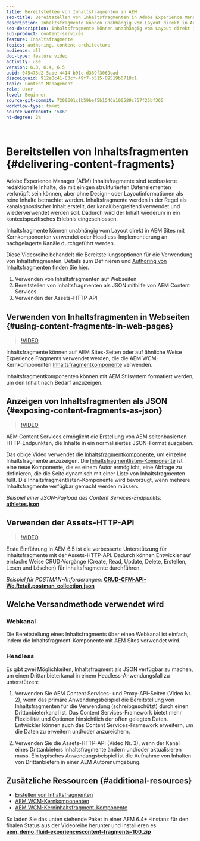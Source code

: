 ```yaml
---
title: Bereitstellen von Inhaltsfragmenten in AEM
seo-title: Bereitstellen von Inhaltsfragmenten in Adobe Experience Manager
description: Inhaltsfragmente können unabhängig vom Layout direkt in AEM Sites mit Kernkomponenten verwendet oder Headless-Implementierung an nachgelagerte Kanäle durchgeführt werden.
seo-description: Inhaltsfragmente können unabhängig vom Layout direkt in AEM Sites mit Kernkomponenten verwendet oder Headless-Implementierung an nachgelagerte Kanäle durchgeführt werden.
sub-product: content-services
feature: Inhaltsfragmente
topics: authoring, content-architecture
audience: all
doc-type: feature video
activity: use
version: 6.3, 6.4, 6.5
uuid: 045473d2-5abe-4414-b91c-d369f3069ead
discoiquuid: 912e0c41-83cf-49f7-b515-09519b6718c1
topic: Content Management
role: User
level: Beginner
source-git-commit: 7200601c1b59bef5b1546a100589c757f25bf365
workflow-type: tm+mt
source-wordcount: '586'
ht-degree: 2%

---
```



# Bereitstellen von Inhaltsfragmenten {#delivering-content-fragments}

Adobe Experience Manager (AEM) Inhaltsfragmente sind textbasierte redaktionelle Inhalte, die mit einigen strukturierten Datenelementen verknüpft sein können, aber ohne Design- oder Layoutinformationen als reine Inhalte betrachtet werden. Inhaltsfragmente werden in der Regel als kanalagnostischer Inhalt erstellt, der kanalübergreifend verwendet und wiederverwendet werden soll. Dadurch wird der Inhalt wiederum in ein kontextspezifisches Erlebnis eingeschlossen.

Inhaltsfragmente können unabhängig vom Layout direkt in AEM Sites mit Kernkomponenten verwendet oder Headless-Implementierung an nachgelagerte Kanäle durchgeführt werden.

Diese Videoreihe behandelt die Bereitstellungsoptionen für die Verwendung von Inhaltsfragmenten. Details zum Definieren und [Authoring von Inhaltsfragmenten finden Sie hier](content-fragments-feature-video-use.md).

1. Verwenden von Inhaltsfragmenten auf Webseiten
2. Bereitstellen von Inhaltsfragmenten als JSON mithilfe von AEM Content Services
3. Verwenden der Assets-HTTP-API

## Verwenden von Inhaltsfragmenten in Webseiten {#using-content-fragments-in-web-pages}

>[!VIDEO](https://video.tv.adobe.com/v/22449/?quality=12&learn=on)

Inhaltsfragmente können auf AEM Sites-Seiten oder auf ähnliche Weise Experience Fragments verwendet werden, die die AEM WCM-Kernkomponenten [Inhaltsfragmentkomponente](https://experienceleague.adobe.com/docs/experience-manager-core-components/using/components/content-fragment-component.html) verwenden.

Inhaltsfragmentkomponenten können mit AEM Stilsystem formatiert werden, um den Inhalt nach Bedarf anzuzeigen.

## Anzeigen von Inhaltsfragmenten als JSON {#exposing-content-fragments-as-json}

>[!VIDEO](https://video.tv.adobe.com/v/22448/?quality=12&learn=on)

AEM Content Services ermöglicht die Erstellung von AEM seitenbasierten HTTP-Endpunkten, die Inhalte in ein normalisiertes JSON-Format ausgeben.

Das obige Video verwendet die [Inhaltsfragmentkomponente](https://experienceleague.adobe.com/docs/experience-manager-core-components/using/components/content-fragment-component.html), um einzelne Inhaltsfragmente anzuzeigen. Die [Inhaltsfragmentlisten-Komponente](https://experienceleague.adobe.com/docs/experience-manager-core-components/using/components/content-fragment-list.html) ist eine neue Komponente, die es einem Autor ermöglicht, eine Abfrage zu definieren, die die Seite dynamisch mit einer Liste von Inhaltsfragmenten füllt. Die Inhaltsfragmentlisten-Komponente wird bevorzugt, wenn mehrere Inhaltsfragmente verfügbar gemacht werden müssen.

*Beispiel einer JSON-Payload des Content Services-Endpunkts:*\
**[athletes.json](assets/athletes.json)**

## Verwenden der Assets-HTTP-API

>[!VIDEO](https://video.tv.adobe.com/v/26390/?quality=12&learn=on)

Erste Einführung in AEM 6.5 ist die verbesserte Unterstützung für Inhaltsfragmente mit der Assets-HTTP-API. Dadurch können Entwickler auf einfache Weise CRUD-Vorgänge (Create, Read, Update, Delete, Erstellen, Lesen und Löschen) für Inhaltsfragmente durchführen.

*Beispiel für POSTMAN-Anforderungen:*
**[CRUD-CFM-API-We.Retail.postman_collection.json](assets/CRUD-CFM-API-We.Retail.postman_collection.json)**

## Welche Versandmethode verwendet wird

### Webkanal

Die Bereitstellung eines Inhaltsfragments über einen Webkanal ist einfach, indem die Inhaltsfragment-Komponente mit AEM Sites verwendet wird.

### Headless

Es gibt zwei Möglichkeiten, Inhaltsfragment als JSON verfügbar zu machen, um einen Drittanbieterkanal in einem Headless-Anwendungsfall zu unterstützen:

1. Verwenden Sie AEM Content Services- und Proxy-API-Seiten (Video Nr. 2), wenn das primäre Anwendungsbeispiel die Bereitstellung von Inhaltsfragmenten für die Verwendung (schreibgeschützt) durch einen Drittanbieterkanal ist. Das Content Services-Framework bietet mehr Flexibilität und Optionen hinsichtlich der offen gelegten Daten. Entwickler können auch das Content Services-Framework erweitern, um die Daten zu erweitern und/oder anzureichern.

2. Verwenden Sie die Assets-HTTP-API (Video Nr. 3), wenn der Kanal eines Drittanbieters Inhaltsfragmente ändern und/oder aktualisieren muss. Ein typisches Anwendungsbeispiel ist die Aufnahme von Inhalten von Drittanbietern in einer AEM Autorenumgebung.

## Zusätzliche Ressourcen {#additional-resources}

* [Erstellen von Inhaltsfragmenten](content-fragments-feature-video-use.md)
* [AEM WCM-Kernkomponenten](https://experienceleague.adobe.com/docs/experience-manager-core-components/using/introduction.html?lang=de)
* [AEM WCM-Kerninhaltsfragment-Komponente](https://experienceleague.adobe.com/docs/experience-manager-core-components/using/components/content-fragment-component.html)

So laden Sie das unten stehende Paket in einer AEM 6.4+ -Instanz für den finalen Status aus der Videoreihe herunter und installieren es:\
**[aem_demo_fluid-experiencescontent-fragments-100.zip](assets/aem_demo_fluid-experiencescontent-fragments-100.zip)**
